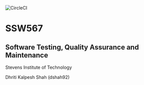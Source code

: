 ![CircleCI](https://img.shields.io/circleci/build/github/dhriti24/SSW567)

# SSW567

## Software Testing, Quality Assurance and Maintenance

Stevens Institute of Technology

Dhriti Kalpesh Shah (dshah92)
